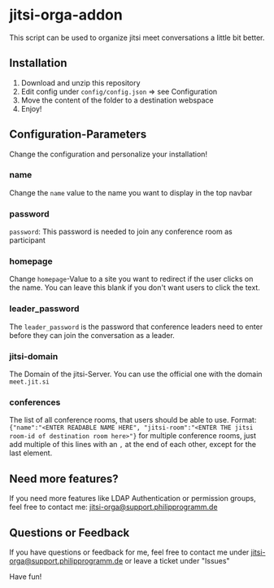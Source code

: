 # jitsi-orga-addon
This script can be used to organize jitsi meet conversations a little bit better.

## Installation
1. Download and unzip this repository
2. Edit config under `config/config.json` => see Configuration
3. Move the content of the folder to a destination webspace
4. Enjoy!

## Configuration-Parameters
Change the configuration and personalize your installation!

### name
Change the `name` value to the name you want to display in the top navbar

### password
`password`: This password is needed to join any conference room as participant

### homepage
Change `homepage`-Value to a site you want to redirect if the user clicks on the name. You can leave this blank if you don't want users to click the text.

### leader_password
The `leader_password` is the password that conference leaders need to enter before they can join the conversation as a leader.

### jitsi-domain
The Domain of the jitsi-Server. You can use the official one with the domain `meet.jit.si`

### conferences
The list of all conference rooms, that users should be able to use.
Format:
`{"name":"<ENTER READABLE NAME HERE", "jitsi-room":"<ENTER THE jitsi room-id of destination room here>"}`
for multiple conference rooms, just add multiple of this lines with an `,` at the end of each other, except for the last element.

## Need more features?
If you need more features like LDAP Authentication or permission groups, feel free to contact me:
jitsi-orga@support.philipprogramm.de

## Questions or Feedback
If you have questions or feedback for me, feel free to contact me under jitsi-orga@support.philipprogramm.de or leave a ticket under "Issues"

Have fun!
